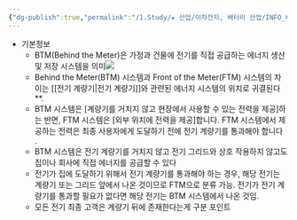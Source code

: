 ```yaml
---
{"dg-publish":true,"permalink":"/1.Study/★ 산업/이차전지, 배터리 산업/INFO_배터리/BTM/","created":"2024-11-20T21:02:27.673+09:00","updated":"2025-06-03T20:07:21.467+09:00"}
---
```



- 기본정보
	- BTM(Behind the Meter)은 가정과 건물에 전기를 직접 공급하는 에너지 생산 및 저장 시스템을 의미![](https://i.imgur.com/QZajxRe.png)
	- Behind the Meter(BTM) 시스템과 Front of the Meter(FTM) 시스템의 차이는 [[전기 계량기\|전기 계량기]]와 관련된 에너지 시스템의 위치로 귀결된다**. 
	- BTM 시스템은 [계량기를 거치지 않고 현장에서 사용할 수 있는 전력을 제공]하는 반면, FTM 시스템은 [외부 위치에 전력을 제공]합니다. FTM 시스템에서 제공하는 전력은 최종 사용자에게 도달하기 전에 전기 계량기를 통과해야 합니다 . 
	- BTM 시스템은 전기 계량기를 거치지 않고 전기 그리드와 상호 작용하지 않고도 집이나 회사에 직접 에너지를 공급할 수 있다
	- 전기가 집에 도달하기 위해서 전기 계량기를 통과해야 하는 경우, 해당 전기는 계량기 또는 그리드 앞에서 나온 것이므로 FTM으로 분류 가능. 전기가 전기 계량기를 통과할 필요가 없다면 해당 전기는 BTM 시스템에서 나온 것임. 
	- 모든 전기 최종 고객은 계량기 뒤에 존재한다는게 구분 포인트
